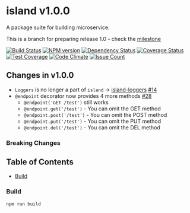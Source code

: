 # island v1.0.0

A package suite for building microservice.

This is a branch for preparing release 1.0 - check the [milestone](https://github.com/spearhead-ea/island/milestone/1)


[![Build Status](https://api.travis-ci.org/spearhead-ea/island.svg?branch=release-1.0)](https://travis-ci.org/spearhead-ea/island)
[![NPM version](https://badge.fury.io/js/island.svg)](http://badge.fury.io/js/island)
[![Dependency Status](https://david-dm.org/spearhead-ea/island/status.svg)](https://david-dm.org/spearhead-ea/island)
[![Coverage Status](https://coveralls.io/repos/github/spearhead-ea/island/badge.svg?branch=release-1.0)](https://coveralls.io/github/spearhead-ea/island?branch=release-1.0)
[![Test Coverage](https://codeclimate.com/github/spearhead-ea/island/badges/coverage.svg)](https://codeclimate.com/github/spearhead-ea/island/coverage)
[![Code Climate](https://codeclimate.com/github/spearhead-ea/island/badges/gpa.svg)](https://codeclimate.com/github/spearhead-ea/island)
[![Issue Count](https://codeclimate.com/github/spearhead-ea/island/badges/issue_count.svg)](https://codeclimate.com/github/spearhead-ea/island)

## Changes in v1.0.0

- `Loggers` is no longer a part of `island` -> [island-loggers](https://github.com/spearhead-ea/island-loggers) [#14](https://github.com/spearhead-ea/island/issues/14)
- `@endpoint` decorator now provides 4 more methods [#28](https://github.com/spearhead-ea/island/issues/28)
  - `@endpoint('GET /test')` still works
  - `@endpoint.get('/test')` - You can omit the GET method
  - `@endpoint.post('/test')` - You can omit the POST method
  - `@endpoint.put('/test')` - You can omit the PUT method
  - `@endpoint.del('/test')` - You can omit the DEL method


### Breaking Changes



## Table of Contents
- [Build](#build)

### Build
    npm run build
